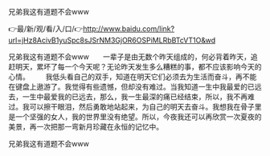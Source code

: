 兄弟我这有道题不会www

👉最/新/观/看/入/口/👉http://www.baidu.com/link?url=jHz8AcivB1yuSpc8sJSrNM3GjOR6OSPiMLRbBTcVT1O&wd

兄弟我这有道题不会www　　一辈子是由无数个昨天组成的，何必背着昨天，追赶明天，累坏了每一个今天呢？无论昨天发生多么糟糕的事，都不应该影响今天的心情。
　　我低头看自己的双手，知道在明天它们必须去为生活而奋斗，再不能在键盘上遨游了。我觉得有些遗憾，但却没有难过。当我知道一生中我最爱的已远去，一生中最爱我的已远去，那么，我一生最深的痛已经结束，所以，我不再难过。我可以擦干眼泪，然后勇敢地站起来，为自己的明天去奋斗。我想我在骨子里是一个坚强的女人，我的世界里没有绝望。所以，今夜我还可以再欣赏一次夏夜的美景，再一次把那一弯新月珍藏在永恒的记忆中。


兄弟我这有道题不会www
